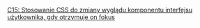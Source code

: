 [C15: Stosowanie CSS do zmiany wyglądu komponentu interfejsu użytkownika, gdy otrzymuje on fokus](https://www.w3.org/WAI/WCAG22/Techniques/css/C15.html)
